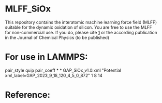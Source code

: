 # MLFF_SiOx
This repository contains the interatomic machine learning force field (MLFF) suitable for the dynamic oxidation of silicon. You are free to use the MLFF for non-commercial use. If you do, please cite [1] or the according publication in the Journal of Chemical Physics (to be published)

# For use in LAMMPS:
pair_style	quip
pair_coeff	* * GAP_SiOx_v1.0.xml "Potential xml_label=GAP_2023_9_18_120_4_5_0_872" 1 8 14


# Reference:
[1]: https://arxiv.org/abs/2405.13635
